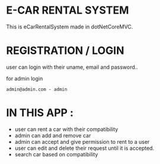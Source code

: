 # E-CAR RENTAL SYSTEM

This is eCarRentalSystem made in dotNetCoreMVC.

# REGISTRATION / LOGIN

user can login with their uname, email and password..

for admin login 

    admin@admin.com - admin

# IN THIS APP :
- user can rent a car with their compatibility
- admin can add and remove car
- admin can accept and give permission to rent to a user
- user can edit and delete their request until it is accepted.
- search car based on compatibility
 
